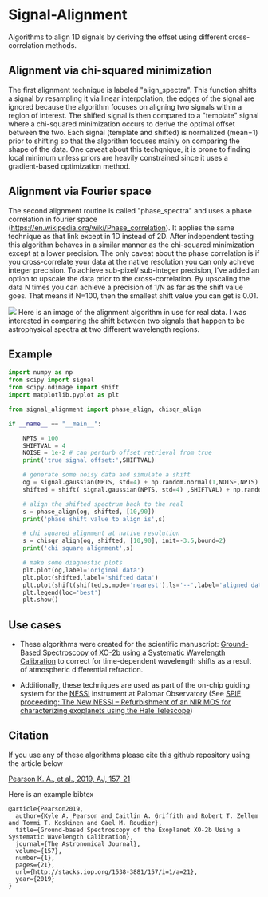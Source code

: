 # Signal-Alignment
Algorithms to align 1D signals by deriving the offset using different cross-correlation methods. 


## Alignment via chi-squared minimization
The first alignment technique is labeled "align_spectra". This function shifts a signal by resampling it via linear interpolation, the edges of the signal are ignored because the algorithm focuses on aligning two signals within a region of interest. The shifted signal is then compared to a "template" signal where a chi-squared minimization occurs to derive the optimal offset between the two. Each signal (template and shifted) is normalized (mean=1) prior to shifting so that the algorithm focuses mainly on comparing the shape of the data. One caveat about this techqnique, it is prone to finding local minimum unless priors are heavily constrained since it uses a gradient-based optimization method. 


## Alignment via Fourier space
The second alignment routine is called "phase_spectra" and uses a phase correlation in fourier space (https://en.wikipedia.org/wiki/Phase_correlation). It applies the same technique as that link except in 1D instead of 2D. After independent testing this algorithm behaves in a similar manner as the chi-squared minimization except at a lower precision. The only caveat about the phase correlation is if you cross-correlate your data at the native resolution you can only achieve integer precision. To achieve sub-pixel/ sub-integer precision, I've added an option to upscale the data prior to the cross-correlation. By upscaling the data N times you can achieve a precision of 1/N as far as the shift value goes. That means if N=100, then the smallest shift value you can get is 0.01. 

![](https://github.com/pearsonkyle/Signal-Alignment/blob/master/images/cross-correlation.png)
Here is an image of the alignment algorithm in use for real data. I was interested in comparing the shift between two signals that happen to be astrophysical spectra at two different wavelength regions. 

## Example
``` python
import numpy as np
from scipy import signal
from scipy.ndimage import shift
import matplotlib.pyplot as plt

from signal_alignment import phase_align, chisqr_align

if __name__ == "__main__":

    NPTS = 100
    SHIFTVAL = 4
    NOISE = 1e-2 # can perturb offset retrieval from true
    print('true signal offset:',SHIFTVAL)

    # generate some noisy data and simulate a shift
    og = signal.gaussian(NPTS, std=4) + np.random.normal(1,NOISE,NPTS)
    shifted = shift( signal.gaussian(NPTS, std=4) ,SHIFTVAL) + np.random.normal(1,NOISE,NPTS)

    # align the shifted spectrum back to the real
    s = phase_align(og, shifted, [10,90])
    print('phase shift value to align is',s)

    # chi squared alignment at native resolution
    s = chisqr_align(og, shifted, [10,90], init=-3.5,bound=2)
    print('chi square alignment',s)

    # make some diagnostic plots
    plt.plot(og,label='original data')
    plt.plot(shifted,label='shifted data')
    plt.plot(shift(shifted,s,mode='nearest'),ls='--',label='aligned data') 
    plt.legend(loc='best')
    plt.show()
```

## Use cases
* These algorithms were created for the scientific manuscript: [Ground-Based Spectroscopy of XO-2b using a Systematic Wavelength Calibration](https://arxiv.org/abs/1811.02060) to correct for time-dependent wavelength shifts as a result of atmospheric differential refraction. 

* Additionally, these techniques are used as part of the on-chip guiding system for the [NESSI](https://en.wikipedia.org/wiki/New_Mexico_Exoplanet_Spectroscopic_Survey_Instrument) instrument at Palomar Observatory (See [SPIE proceeding: The New NESSI – Refurbishment of an NIR MOS for characterizing exoplanets using the Hale Telescope](https://www.spiedigitallibrary.org/conference-proceedings-of-spie/10702/107023K/The-new-NESSI--refurbishment-of-a-NIR-MOS-for/10.1117/12.2314242.short?SSO=1))

## Citation 
If you use any of these algorithms please cite this github repository using the article below

[Pearson K. A., et al., 2019, AJ, 157, 21](http://iopscience.iop.org/article/10.3847/1538-3881/aaf1ae/meta)

Here is an example bibtex
```
@article{Pearson2019,
  author={Kyle A. Pearson and Caitlin A. Griffith and Robert T. Zellem and Tommi T. Koskinen and Gael M. Roudier},
  title={Ground-based Spectroscopy of the Exoplanet XO-2b Using a Systematic Wavelength Calibration},
  journal={The Astronomical Journal},
  volume={157},
  number={1},
  pages={21},
  url={http://stacks.iop.org/1538-3881/157/i=1/a=21},
  year={2019}
}
```
